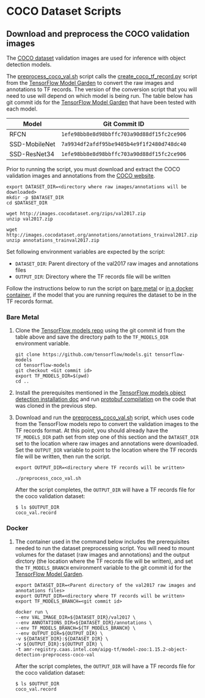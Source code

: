 # COCO Dataset Scripts

## Download and preprocess the COCO validation images

The [COCO dataset](http://cocodataset.org/#home) validation images are used
for inference with object detection models.

The [preprocess_coco_val.sh](preprocess_coco_val.sh) script calls the
[create_coco_tf_record.py](https://github.com/tensorflow/models/blob/1efe98bb8e8d98bbffc703a90d88df15fc2ce906/research/object_detection/dataset_tools/create_coco_tf_record.py)
script from the [TensorFlow Model Garden](https://github.com/tensorflow/models)
to convert the raw images and annotations to TF records. The version of
the conversion script that you will need to use will depend on which
model is being run. The table below has git commit ids for the
[TensorFlow Model Garden](https://github.com/tensorflow/models) that have
been tested with each model.

| Model | Git Commit ID |
|-------|---------|
| RFCN | `1efe98bb8e8d98bbffc703a90d88df15fc2ce906` |
| SSD-MobileNet | `7a9934df2afdf95be9405b4e9f1f2480d748dc40` |
| SSD-ResNet34 | `1efe98bb8e8d98bbffc703a90d88df15fc2ce906` |

Prior to running the script, you must download and extract the COCO
validation images and annotations from the
[COCO website](https://cocodataset.org/#download).
```
export DATASET_DIR=<directory where raw images/annotations will be downloaded>
mkdir -p $DATASET_DIR
cd $DATASET_DIR

wget http://images.cocodataset.org/zips/val2017.zip
unzip val2017.zip

wget http://images.cocodataset.org/annotations/annotations_trainval2017.zip
unzip annotations_trainval2017.zip
```

Set following environment variables are expected by the script:
* `DATASET_DIR`: Parent directory of the val2017 raw images and annotations files
* `OUTPUT_DIR`: Directory where the TF records file will be written

Follow the instructions below to run the script on
[bare metal](#bare-metal) or [in a docker container](#docker), if the
model that you are running requires the dataset to be in the TF records
format.

### Bare Metal

1. Clone the [TensorFlow models repo](https://github.com/tensorflow/models)
   using the git commit id from the table above and save the directory path to the
   `TF_MODELS_DIR` environment variable.

   ```
   git clone https://github.com/tensorflow/models.git tensorflow-models
   cd tensorflow-models
   git checkout <Git commit id>
   export TF_MODELS_DIR=$(pwd)
   cd ..
   ```

2. Install the prerequisites mentioned in the
   [TensorFlow models object detection installation doc](https://github.com/tensorflow/models/blob/v2.3.0/research/object_detection/g3doc/installation.md#dependencies)
   and run [protobuf compilation](https://github.com/tensorflow/models/blob/v2.3.0/research/object_detection/g3doc/installation.md#protobuf-compilation)
   on the code that was cloned in the previous step.

3. Download and run the [preprocess_coco_val.sh](preprocess_coco_val.sh)
   script, which uses code from the TensorFlow models repo to convert the
   validation images to the TF records format. At this point, you should
   already have the `TF_MODELS_DIR` path set from step one of this
   section and the `DATASET_DIR` set to the location where raw images
   and annotations were downloaded. Set the `OUTPUT_DIR` variable to
   point to the location where the TF records file will be written, then
   run the script.
   ```
   export OUTPUT_DIR=<directory where TF records will be written>

   ./preprocess_coco_val.sh
   ```

   After the script completes, the `OUTPUT_DIR` will have a TF records file
   for the coco validation dataset:
   ```
   $ ls $OUTPUT_DIR
   coco_val.record
   ```

### Docker

1. The container used in the command below includes the prerequisites
   needed to run the dataset preprocessing script. You will need to
   mount volumes for the dataset (raw images and annotations) and the
   output dirctory (the location where the TF records file will be
   written), and set the `TF_MODELS_BRANCH` environment variable to the
   git commit id for the
   [TensorFlow Model Garden](https://github.com/tensorflow/models).

   ```
   export DATASET_DIR=<Parent directory of the val2017 raw images and annotations files>
   export OUTPUT_DIR=<directory where TF records will be written>
   export TF_MODELS_BRANCH=<git commit id>

   docker run \
   --env VAL_IMAGE_DIR=${DATASET_DIR}/val2017 \
   --env ANNOTATIONS_DIR=${DATASET_DIR}/annotations \
   --env TF_MODELS_BRANCH=${TF_MODELS_BRANCH} \
   --env OUTPUT_DIR=${OUTPUT_DIR} \
   -v ${DATASET_DIR}:${DATASET_DIR} \
   -v ${OUTPUT_DIR}:${OUTPUT_DIR} \
   -t amr-registry.caas.intel.com/aipg-tf/model-zoo:1.15.2-object-detection-preprocess-coco-val
   ```

   After the script completes, the `OUTPUT_DIR` will have a TF records file
   for the coco validation dataset:
   ```
   $ ls $OUTPUT_DIR
   coco_val.record
   ```
